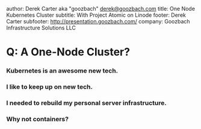 author: Derek Carter aka "goozbach" <derek@goozbach.com>
title: One Node Kubernetes Cluster
subtitle: With Project Atomic on Linode
footer: Derek Carter
subfooter: http://presentation.goozbach.com/
company: Goozbach Infrastructure Solutions LLC

# Q: A One-Node Cluster? 

### Kubernetes is an awesome new tech.
### I like to keep up on new tech.
### I needed to rebuild my personal server infrastructure.
### Why not containers?


